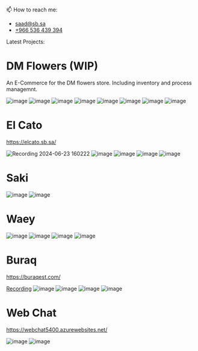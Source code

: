 📫 How to reach me:
* saad@sb.sa
* [+966 536 439 394](https://wa.me/+966536439394)

Latest Projects:

# DM Flowers (WIP)

An E-Commerce for the DM flowers store. Including inventory and process managemnt.

![image](https://github.com/user-attachments/assets/eba6e83c-7a41-439a-a6a2-6925b744569f)
![image](https://github.com/user-attachments/assets/be131808-86a4-40d2-8a6d-aefe7a488cea)
![image](https://github.com/user-attachments/assets/a4cdb7e1-2320-4b67-9ad9-e4e0796ebfa9)
![image](https://github.com/user-attachments/assets/e30c4c51-e29d-47a2-a409-9d9495590113)
![image](https://github.com/user-attachments/assets/d3179327-a4ec-41dd-b6ab-0448faad4485)
![image](https://github.com/user-attachments/assets/b7ff94f6-efd2-459e-a8d4-f63aacaba068)
![image](https://github.com/user-attachments/assets/1a525c51-3d84-4854-942c-5aeeb20a817c)
![image](https://github.com/user-attachments/assets/c23c568f-ccda-46b6-b6f8-c29acec9f864)



# El Cato

https://elcato.sb.sa/

![Recording 2024-06-23 160222](https://github.com/Saad5400/Saad5400/assets/86385454/cff621c7-b4c8-4f2c-8975-805248d1e8ca)
![image](https://github.com/Saad5400/Saad5400/assets/86385454/b8580468-879e-49da-b5a2-047fa8843d06)
![image](https://github.com/Saad5400/Saad5400/assets/86385454/173ea824-5492-4763-a7e6-963c03a60771)
![image](https://github.com/Saad5400/Saad5400/assets/86385454/3f51552b-3703-4b5b-b002-238e5cb2273f)
![image](https://github.com/Saad5400/Saad5400/assets/86385454/63a4133c-6595-47fe-b8dc-1025c6212c68)

# Saki

![image](https://github.com/Saad5400/Saad5400/assets/86385454/8f52e310-ebc7-45eb-a827-7dc46a917c3d)
![image](https://github.com/Saad5400/Saad5400/assets/86385454/db7983f1-4e71-45dd-8d70-3b4a6c25f44d)

# Waey

![image](https://github.com/Saad5400/Saad5400/assets/86385454/20ec760a-3de0-4527-b308-775cd6a36160)
![image](https://github.com/Saad5400/Saad5400/assets/86385454/b2249655-3b04-4403-a557-b2b46875ff9f)
![image](https://github.com/Saad5400/Saad5400/assets/86385454/70a0b931-7daa-46f7-969a-acdbcf37e369)
![image](https://github.com/Saad5400/Saad5400/assets/86385454/bc368bd6-11dd-4e64-ba1a-593ff3647dc3)

# Buraq

https://buraqest.com/

[Recording](https://github.com/Saad5400/Saad5400/assets/86385454/f1420859-7579-4d82-a5ca-c389427ed71d)
![image](https://github.com/Saad5400/Saad5400/assets/86385454/e0a545e5-493f-4c07-bcbb-fba158860379)
![image](https://github.com/Saad5400/Saad5400/assets/86385454/f72b9042-4a8e-4da1-8adc-d30740ab0ad6)
![image](https://github.com/Saad5400/Saad5400/assets/86385454/db9c9b10-26ce-4e47-b106-499ca08a8879)
![image](https://github.com/Saad5400/Saad5400/assets/86385454/6ab98dd8-e3f3-413b-bbb3-c96b8017a1cb)

# Web Chat

https://webchat5400.azurewebsites.net/

![image](https://github.com/Saad5400/Saad5400/assets/86385454/82a65ada-c009-40f0-851a-6c0a6793d7da)
![image](https://github.com/Saad5400/Saad5400/assets/86385454/2374c19f-b384-4ee5-8150-431e1ba329f4)
